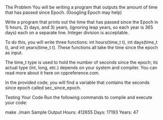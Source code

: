 The Problem
You will be writing a program that outputs the amount of time that has passed since Epoch. (Googling Epoch may help)

Write a program that prints out the time that has passed since the Epoch in 1) hours, 2) days, and 3) years, (ignoring leap years, so each year is 365 days) each on a separate line. Integer division is acceptable.

To do this, you will write three functions: int hours(time_t t), int days(time_t t), and int years(time_t t). These functions all take the time since the epoch as input.

The time_t type is used to hold the number of seconds since the epoch; its actual type (int, long, etc.) depends on your system and compiler. You can read more about it here on cppreference.com.

In the provided code, you will find a variable that contains the seconds since epoch called sec_since_epoch.

Testing Your Code
Run the following commands to compile and execute your code:

make
./main
Sample Output
Hours: 412655
Days: 17193
Years: 47

